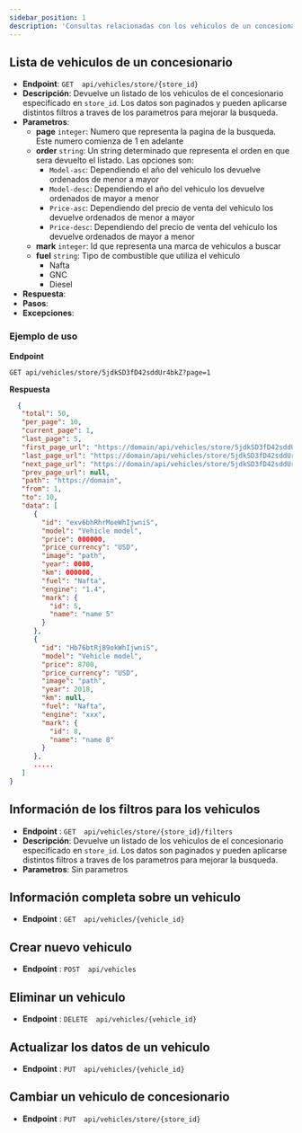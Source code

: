 ```yaml
---
sidebar_position: 1
description: 'Consultas relacionadas con los vehiculos de un concesionario'
---
```


## Lista de vehiculos de un concesionario

  * **Endpoint**: `GET  api/vehicles/store/{store_id}`
  * **Descripción**: Devuelve un listado de los vehiculos de el concesionario especificado en `store_id`. Los datos son paginados y pueden aplicarse distintos filtros a traves de los parametros para mejorar la busqueda.
  * **Parametros**:
    * **page** `integer`: Numero que representa la pagina de la busqueda. Este numero comienza de 1 en adelante 
    * **order** `string`: Un string determinado que representa el orden en que sera devuelto el listado. Las opciones son:
      * `Model-asc`: Dependiendo el año del vehiculo los devuelve ordenados de menor a mayor
      * `Model-desc`: Dependiendo el año del vehiculo los devuelve ordenados de mayor a menor
      * `Price-asc`: Dependiendo del precio de venta del vehiculo los devuelve ordenados de menor a mayor
      * `Price-desc`: Dependiendo del precio de venta del vehiculo los devuelve ordenados de mayor a menor
    * **mark** `integer`: Id que representa una marca de vehiculos a buscar
    * **fuel** `string`: Tipo de combustible que utiliza el vehiculo
      * Nafta
      * GNC
      * Diesel
  * **Respuesta**:
  * **Pasos**:
  * **Excepciones**:

### Ejemplo de uso

**Endpoint**   
```http
GET api/vehicles/store/5jdkSD3fD42sddUr4bkZ?page=1
```

**Respuesta**
```json
  {
   "total": 50,
   "per_page": 10,
   "current_page": 1,
   "last_page": 5,
   "first_page_url": "https://domain/api/vehicles/store/5jdkSD3fD42sddUr4bkZ?page=1",
   "last_page_url": "https://domain/api/vehicles/store/5jdkSD3fD42sddUr4bkZ?page=5",
   "next_page_url": "https://domain/api/vehicles/store/5jdkSD3fD42sddUr4bkZ?page=2",
   "prev_page_url": null,
   "path": "https://domain",
   "from": 1,
   "to": 10,
   "data": [
      {
        "id": "exv6bhRhrMoeWhIjwniS",
        "model": "Vehicle model",
        "price": 000000,
        "price_currency": "USD",
        "image": "path",
        "year": 0000,
        "km": 000000,
        "fuel": "Nafta",
        "engine": "1.4",
        "mark": {
          "id": 5,
          "name": "name 5"
        }
      },
      {
        "id": "Hb76btRj89okWhIjwniS",
        "model": "Vehicle model",
        "price": 8700,
        "price_currency": "USD",
        "image": "path",
        "year": 2018,
        "km": null,
        "fuel": "Nafta",
        "engine": "xxx",
        "mark": {
          "id": 8,
          "name": "name 8"
        }
      },
      .....
   ]
}
```

## Información de los filtros para los vehiculos

  * **Endpoint** : `GET  api/vehicles/store/{store_id}/filters`
  * **Descripción**: Devuelve un listado de los vehiculos de el concesionario especificado en `store_id`. Los datos son paginados y pueden aplicarse distintos filtros a traves de los parametros para mejorar la busqueda.
  * **Parametros**: Sin parametros

## Información completa sobre un vehiculo

  * **Endpoint** : `GET  api/vehicles/{vehicle_id}`


## Crear nuevo vehiculo

  * **Endpoint** : `POST  api/vehicles`


## Eliminar un vehiculo

  * **Endpoint** : `DELETE  api/vehicles/{vehicle_id}`


## Actualizar los datos de un vehiculo

  * **Endpoint** : `PUT  api/vehicles/{vehicle_id}`


## Cambiar un vehiculo de concesionario

  * **Endpoint** : `PUT  api/vehicles/store/{store_id}`